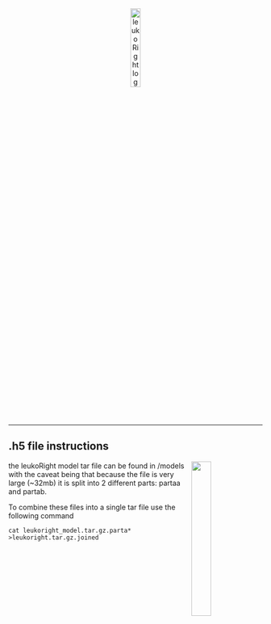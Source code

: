 <br><p align="center"><img src="https://raw.githubusercontent.com/originates/leukoRight/main/leukoright.png?raw=true" alt="leukoRight logo" width="20%"></p>
<br>

---






## .h5 file instructions 

<img align="right" src="https://user-images.githubusercontent.com/105183376/194649993-fd926e92-3e35-4273-a55f-a0c6592064ea.png?raw=true" width="28%">
the leukoRight model tar file can be found in /models with the caveat being that because the file is very large (~32mb) it is split into 2 different parts: partaa and partab.

To combine these files into a single tar file use the following command

`cat leukoright_model.tar.gz.parta* >leukoright.tar.gz.joined`



<br><br><br><br>
